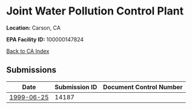 # Joint Water Pollution Control Plant

**Location:** Carson, CA

**EPA Facility ID:** 100000147824

[Back to CA Index](../../index.md)

## Submissions

| Date | Submission ID | Document Control Number |
|------|--------------|-------------------------|
| [1999-06-25](submissions/14187.md) | 14187 |  |
